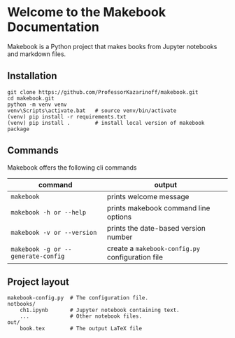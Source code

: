 # Welcome to the Makebook Documentation

Makebook is a Python project that makes books from Jupyter notebooks and markdown files.

## Installation

```
git clone https://github.com/ProfessorKazarinoff/makebook.git
cd makebook.git
python -m venv venv
venv\Scripts\activate.bat   # source venv/bin/activate
(venv) pip install -r requirements.txt
(venv) pip install .        # install local version of makebook package
```

## Commands

Makebook offers the following cli commands

| command | output |
| --- | --- |
| ```makebook``` | prints welcome message |
| ```makebook -h or --help``` | prints makebook command line options |
| ```makebook -v or --version``` | prints the date-based version number |
| ```makebook -g or --generate-config``` | create a ```makebook-config.py``` configuration file |

## Project layout

    makebook-config.py  # The configuration file.
    notbooks/
        ch1.ipynb       # Jupyter notebook containing text.
        ...             # Other notebook files.
    out/
        book.tex        # The output LaTeX file
